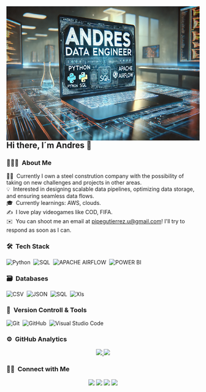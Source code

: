 <img src="https://github.com/AFGU94/AFGU94/blob/main/banner.webp" width='1000' height='350' align="left"/>

## Hi there, I´m Andres 👋

### 👨🏻‍💻 &nbsp;About Me

👨‍💻 &nbsp;Currently I own a steel constrution company with the possibility of taking on new challenges and projects in other areas.\
💡 &nbsp;Interested in designing scalable data pipelines, optimizing data storage, and ensuring seamless data flows.\
🎓 &nbsp;Currently learnings: AWS, clouds.\
✍️ &nbsp;I love play videogames like COD, FIFA.\
✉️ &nbsp;You can shoot me an email at pipegutierrez.u@gmail.com! I'll try to respond as soon as I can.


### 🛠 &nbsp;Tech Stack

![Python](https://img.shields.io/badge/python-3670A0?style=for-the-badge&logo=python&logoColor=ffdd54)&nbsp;
![SQL](https://img.shields.io/badge/SQL-%234ea94b.svg?style=for-the-badge&logo=MySQL&logoColor=blue)&nbsp;
![APACHE AIRFLOW](https://img.shields.io/badge/apache%20airflow-%23?style=for-the-badge&logo=Apache%20Airflow&logoColor=white&labelColor=blue&color=blue
)&nbsp;
![POWER BI](https://img.shields.io/badge/power%20BI-%23?style=for-the-badge&logoColor=black&labelColor=yellow&color=yellow
)&nbsp;


### 🗃 &nbsp;Databases

![CSV](https://img.shields.io/badge/CSV-005571?style=for-the-badge)&nbsp;
![JSON](https://img.shields.io/badge/JSON-%23DD0031.svg?style=for-the-badge&logo=JSON&logoColor=white)&nbsp;
![SQL](https://img.shields.io/badge/SQL-%234ea94b.svg?style=for-the-badge&logo=MySQL&logoColor=blue)&nbsp;
![Xls](https://img.shields.io/badge/Xls-%23316192.svg?style=for-the-badge&logoColor=white)&nbsp;


### 🧰 &nbsp;Version Controll & Tools 

![Git](https://img.shields.io/badge/git-%23F05033.svg?style=for-the-badge&logo=git&logoColor=white)&nbsp;
![GitHub](https://img.shields.io/badge/github-%23121011.svg?style=for-the-badge&logo=github&logoColor=white)&nbsp;
![Visual Studio Code](https://img.shields.io/badge/Visual%20Studio%20Code-0078d7.svg?style=for-the-badge&logo=visual-studio-code&logoColor=white)&nbsp;


### ⚙️ &nbsp;GitHub Analytics

<p align="center">
  <a href="https://github.com/AFGU94">
    <img height="180em" src="https://github-readme-stats-eight-theta.vercel.app/api?username=AFGU94&show_icons=true&theme=algolia&include_all_commits=true&count_private=true"/>
  </a>
  <a href="https://github.com/AFGU94">
    <img height="180em" src="https://github-readme-stats-eight-theta.vercel.app/api/top-langs/?username=AFGU94&layout=compact&langs_count=8&theme=algolia"/>
  </a>
</p>



### 🤝🏻 &nbsp;Connect with Me

<p align="center">
<a href="https://www.linkedin.com/in/andresfelipegutierrezu/"><img src="https://img.shields.io/badge/-Andres%20Felipe%20Gutierrez-0077B5?style=flat&logo=Linkedin&logoColor=white"/></a>
<a href="mailto:pipegutierrez.u@gmail.com"><img src="https://img.shields.io/badge/-pipegutierrez.u@gmail.com-D14836?style=flat&logo=Gmail&logoColor=white"/></a>
<a href="https://www.instagram.com/andresfgu/"><img src="https://img.shields.io/badge/-andresfgu-E4405F?style=flat&logo=Instagram&logoColor=white"/></a>
<a href="https://web.facebook.com/profile.php?id=728258906"><img src="https://img.shields.io/badge/-Andres%20Felipe%20Gutierrez-1877F2?style=flat&logo=Facebook&logoColor=white"/></a>
</p>

